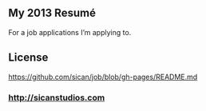 ## My 2013 Resumé
For a job applications I’m applying to.

## License
https://github.com/sican/job/blob/gh-pages/README.md

### http://sicanstudios.com
